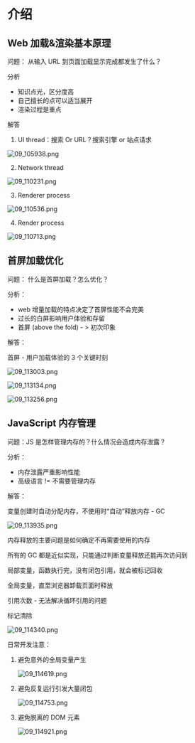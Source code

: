 # 介绍

## Web 加载&渲染基本原理

问题： 从输入 URL 到页面加载显示完成都发生了什么？

分析

- 知识点光，区分度高
- 自己擅长的点可以适当展开
- 渲染过程是重点

解答

1. UI thread：搜索 Or URL？搜索引擎 or 站点请求

![09_105938.png](./img/09_105938.png)

2. Network thread

![09_110231.png](./img/09_110231.png)

3. Renderer process

![09_110536.png](./img/09_110536.png)

4. Render process

![09_110713.png](./img/09_110713.png)

## 首屏加载优化

问题： 什么是首屏加载？怎么优化？

分析：

- web 增量加载的特点决定了首屏性能不会完美
- 过长的白屏影响用户体验和存留
- 首屏 (above the fold) - > 初次印象

解答：

首屏 - 用户加载体验的 3 个关键时刻

![09_113003.png](./img/09_113003.png)

![09_113134.png](./img/09_113134.png)

![09_113256.png](./img/09_113256.png)

## JavaScript 内存管理

问题：JS 是怎样管理内存的？什么情况会造成内存泄露？

分析：

- 内存泄露严重影响性能
- 高级语言 != 不需要管理内存

解答：

变量创建时自动分配内存，不使用时“自动”释放内存 - GC

![09_113935.png](./img/09_113935.png)

内存释放的主要问题是如何确定不再需要使用的内存

所有的 GC 都是近似实现，只能通过判断变量释放还能再次访问到

局部变量，函数执行完，没有闭包引用，就会被标记回收

全局变量，直至浏览器卸载页面时释放

引用次数 - 无法解决循环引用的问题

标记清除

![09_114340.png](./img/09_114340.png)

日常开发注意：

1. 避免意外的全局变量产生

   ![09_114619.png](./img/09_114619.png)

2. 避免反复运行引发大量闭包

   ![09_114753.png](./img/09_114753.png)

3. 避免脱离的 DOM 元素

   ![09_114921.png](./img/09_114921.png)
